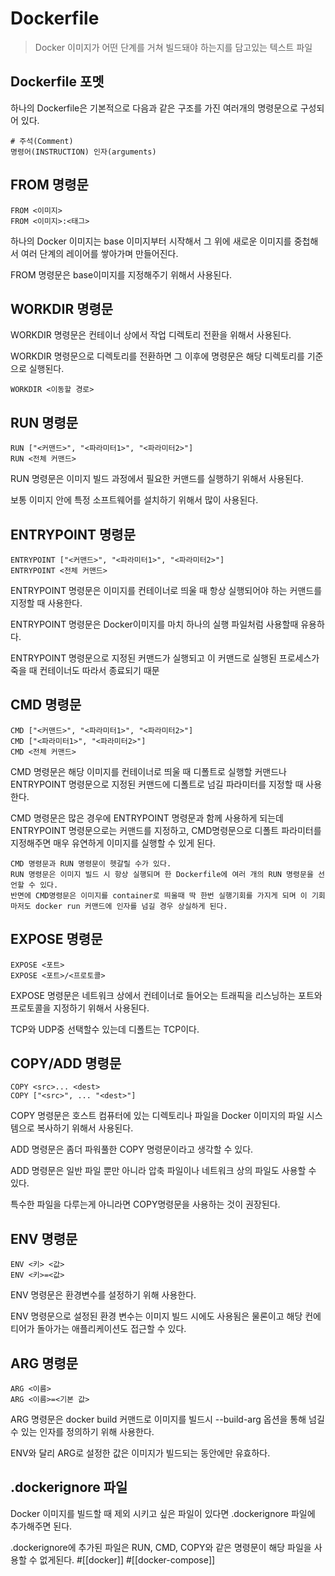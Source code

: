 # Dockerfile
>Docker 이미지가 어떤 단계를 거쳐 빌드돼야 하는지를 담고있는 텍스트 파일
## Dockerfile 포멧
하나의 Dockerfile은 기본적으로 다음과 같은 구조를 가진 여러개의 명령문으로 구성되어 있다.

``` docker
# 주석(Comment)
명령어(INSTRUCTION) 인자(arguments)
```

## FROM 명령문
``` docker
FROM <이미지>
FROM <이미지>:<태그>
```
하나의 Docker 이미지는 base 이미지부터 시작해서 그 위에 새로운 이미지를 중첩해서 여러 단계의 레이어를 쌓아가며 만들어진다.

FROM 명령문은 base이미지를 지정해주기 위해서 사용된다.

## WORKDIR 명령문
WORKDIR 명령문은 컨테이너 상에서 작업 디렉토리 전환을 위해서 사용된다.

WORKDIR 명령문으로 디렉토리를 전환하면 그 이후에 명령문은 해당 디렉토리를 기준으로 실행된다.
``` docker
WORKDIR <이동할 경로>
```

## RUN 명령문
``` docker
RUN ["<커맨드>", "<파라미터1>", "<파라미터2>"]
RUN <전체 커맨드>
```
RUN 명령문은 이미지 빌드 과정에서 필요한 커맨드를 실행하기 위해서 사용된다.

보통 이미지 안에 특정 소프트웨어를 설치하기 위해서 많이 사용된다.

## ENTRYPOINT 명령문
``` docker
ENTRYPOINT ["<커맨드>", "<파라미터1>", "<파라미터2>"]
ENTRYPOINT <전체 커맨드>
```
ENTRYPOINT 명령문은 이미지를 컨테이너로 띄울 때 항상 실행되어야 하는 커맨드를 지정할 때 사용한다.

ENTRYPOINT 명령문은 Docker이미지를 마치 하나의 실행 파일처럼 사용할때 유용하다.

ENTRYPOINT 명령문으로 지정된 커맨드가 실행되고 이 커맨드로 실행된 프로세스가 죽을 때 컨테이너도 따라서 종료되기 때문

## CMD 명령문
``` docker
CMD ["<커맨드>", "<파라미터1>", "<파라미터2>"]
CMD ["<파라미터1>", "<파라미터2>"]
CMD <전체 커맨드>
```
CMD 명령문은 해당 이미지를 컨테이너로 띄울 때 디폴트로 실행할 커맨드나 ENTRYPOINT 명령문으로 지정된 커맨드에 디폴트로 넘길 파라미터를 지정할 때 사용한다.

CMD 명령문은 많은 경우에 ENTRYPOINT 명령문과 함께 사용하게 되는데 ENTRYPOINT 명령문으로는 커맨드를 지정하고,  CMD명령문으로 디폴트 파라미터를 지정해주면 매우 유연하게 이미지를 실행할 수 있게 된다.

	CMD 명령문과 RUN 명령문이 헷갈릴 수가 있다.
	RUN 명령문은 이미지 빌드 시 항상 실행되며 한 Dockerfile에 여러 개의 RUN 명령문을 선언할 수 있다.
	반면에 CMD명령문은 이미지를 container로 띄울때 딱 한번 실행기회를 가지게 되며 이 기회마저도 docker run 커맨드에 인자를 넘길 경우 상실하게 된다.

## EXPOSE 명령문
``` docker
EXPOSE <포트>
EXPOSE <포트>/<프로토콜>
```
EXPOSE 명령문은 네트워크 상에서 컨테이너로 들어오는 트래픽을 리스닝하는 포트와 프로토콜을 지정하기 위해서 사용된다.

TCP와 UDP중 선택할수 있는데 디폴트는 TCP이다.
## COPY/ADD 명령문
``` docker
COPY <src>... <dest>
COPY ["<src>", ... "<dest>"]
```
COPY 명령문은 호스트 컴퓨터에 있는 디렉토리나 파일을 Docker 이미지의 파일 시스템으로 복사하기 위해서 사용된다.

ADD 명령문은 좀더 파워풀한 COPY 명령문이라고 생각할 수 있다.

ADD 명령문은 일반 파일 뿐만 아니라 압축 파일이나 네트워크 상의 파일도 사용할 수 있다.

특수한 파일을 다루는게 아니라면 COPY명령문을 사용하는 것이 권장된다.

## ENV 명령문
``` docker
ENV <키> <값>
ENV <키>=<값>
```
ENV 명령문은 환경변수를 설정하기 위해 사용한다.

ENV 명령문으로 설정된 환경 변수는 이미지 빌드 시에도 사용됨은 물론이고 해당 컨에티어가 돌아가는 애플리케이션도 접근할 수 있다.

## ARG 명령문
``` docker
ARG <이름>
ARG <이름>=<기본 값>
```

ARG 명령문은 docker build 커맨드로 이미지를 빌드시 --build-arg 옵션을 통해 넘길 수 있는 인자를 정의하기 위해 사용한다.

ENV와 달리 ARG로 설정한 값은 이미지가 빌드되는 동안에만 유효하다.

## .dockerignore 파일
Docker 이미지를 빌드할 때 제외 시키고 싶은 파일이 있다면 .dockerignore 파일에 추가해주면 된다.

.dockerignore에 추가된 파일은 RUN, CMD, COPY와 같은 명령문이 해당 파일을 사용할 수 없게된다.
#[[docker]] #[[docker-compose]]